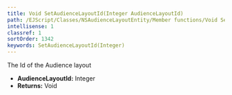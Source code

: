 ```yaml
---
title: Void SetAudienceLayoutId(Integer AudienceLayoutId)
path: /EJScript/Classes/NSAudienceLayoutEntity/Member functions/Void SetAudienceLayoutId(Integer p_0)
intellisense: 1
classref: 1
sortOrder: 1342
keywords: SetAudienceLayoutId(Integer)
---
```



The Id of the Audience layout



* **AudienceLayoutId:** Integer
* **Returns:** Void


